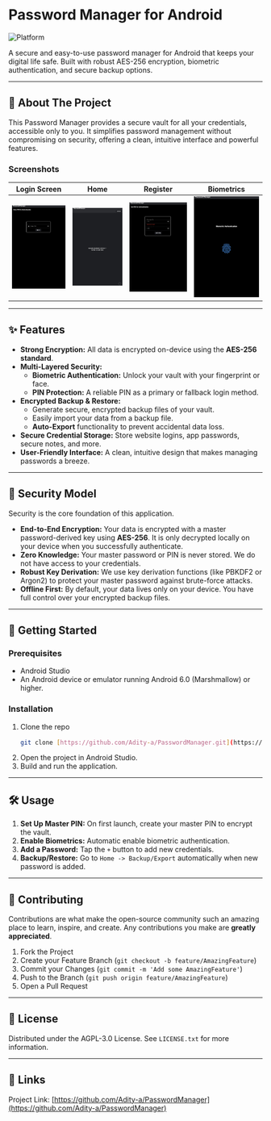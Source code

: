 # Password Manager for Android

![Platform](https://img.shields.io/badge/platform-Android-brightgreen)

A secure and easy-to-use password manager for Android that keeps your digital life safe. Built with robust AES-256 encryption, biometric authentication, and secure backup options.

---

## 🌟 About The Project

This Password Manager provides a secure vault for all your credentials, accessible only to you. It simplifies password management without compromising on security, offering a clean, intuitive interface and powerful features.

### Screenshots

| Login Screen | Home | Register | Biometrics |
| :---: | :---: | :---: | :---: |
| ![App Screenshot 1](https://github.com/Adity-a/PasswordManager/raw/main/Screenshots/login.jpg) | ![App Screenshot 2](https://github.com/Adity-a/PasswordManager/raw/main/Screenshots/home.jpg) | ![App Screenshot 3](https://github.com/Adity-a/PasswordManager/raw/main/Screenshots/register.jpg) | ![App Screenshot 4](https://github.com/Adity-a/PasswordManager/raw/main/Screenshots/biometrics.jpg) |

---

## ✨ Features

* **Strong Encryption:** All data is encrypted on-device using the **AES-256 standard**.
* **Multi-Layered Security:**
    * **Biometric Authentication:** Unlock your vault with your fingerprint or face.
    * **PIN Protection:** A reliable PIN as a primary or fallback login method.
* **Encrypted Backup & Restore:**
    * Generate secure, encrypted backup files of your vault.
    * Easily import your data from a backup file.
    * **Auto-Export** functionality to prevent accidental data loss.
* **Secure Credential Storage:** Store website logins, app passwords, secure notes, and more.
* **User-Friendly Interface:** A clean, intuitive design that makes managing passwords a breeze.

---

## 🔐 Security Model

Security is the core foundation of this application.

* **End-to-End Encryption:** Your data is encrypted with a master password-derived key using **AES-256**. It is only decrypted locally on your device when you successfully authenticate.
* **Zero Knowledge:** Your master password or PIN is never stored. We do not have access to your credentials.
* **Robust Key Derivation:** We use key derivation functions (like PBKDF2 or Argon2) to protect your master password against brute-force attacks.
* **Offline First:** By default, your data lives only on your device. You have full control over your encrypted backup files.

---

## 🚀 Getting Started

### Prerequisites

* Android Studio
* An Android device or emulator running Android 6.0 (Marshmallow) or higher.

### Installation

1.  Clone the repo
    ```sh
    git clone [https://github.com/Adity-a/PasswordManager.git](https://github.com/Adity-a/PasswordManager.git)
    ```
2.  Open the project in Android Studio.
3.  Build and run the application.

---

## 🛠️ Usage

1.  **Set Up Master PIN:** On first launch, create your master PIN to encrypt the vault.
2.  **Enable Biometrics:** Automatic enable biometric authentication.
3.  **Add a Password:** Tap the `+` button to add new credentials.
4.  **Backup/Restore:** Go to `Home -> Backup/Export` automatically when new password is added.

---

## 🤝 Contributing

Contributions are what make the open-source community such an amazing place to learn, inspire, and create. Any contributions you make are **greatly appreciated**.

1.  Fork the Project
2.  Create your Feature Branch (`git checkout -b feature/AmazingFeature`)
3.  Commit your Changes (`git commit -m 'Add some AmazingFeature'`)
4.  Push to the Branch (`git push origin feature/AmazingFeature`)
5.  Open a Pull Request

---

## 📄 License

Distributed under the AGPL-3.0 License. See `LICENSE.txt` for more information.

---

## 📧 Links

Project Link: [https://github.com/Adity-a/PasswordManager](https://github.com/Adity-a/PasswordManager)
